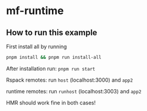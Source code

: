 # mf-runtime

## How to run this example
First install all by running

```sh
pnpm install && pnpm run install-all
```

After installation run: 
`pnpm run start`

Rspack remotes:
run `host` (localhost:3000) and `app2`

runtime remotes:
run `runhost` (localhost:3003) and `app2`

HMR should work fine in both cases!

